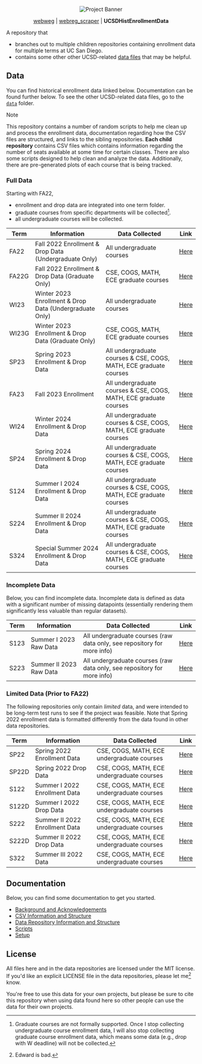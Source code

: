 <p align="center">
  <img src="https://github.com/ewang2002/UCSDHistEnrollData/blob/master/misc/assets/project_banner.png?raw=true"  alt="Project Banner"/>
</p>

<p align="center">
  <a href="https://github.com/ewang2002/webweg">webweg</a> |
  <a href="https://github.com/ewang2002/webreg_scraper">webreg_scraper</a> |
  <b>UCSDHistEnrollmentData</b>
</p>

A repository that 
- branches out to multiple children repositories containing enrollment data for multiple terms at UC San Diego.
- contains some other other UCSD-related [data files](https://github.com/ewang2002/UCSDHistEnrollData/tree/master/data) that may be helpful.

## Data
You can find historical enrollment data linked below. Documentation can be found further below. To see the other UCSD-related data files, go to the [`data`](https://github.com/ewang2002/UCSDHistEnrollData/tree/master/data) folder.

> [!NOTE]
> This repository contains a number of random scripts to help me clean up and process the enrollment data, documentation regarding how the CSV files are structured, and links to the sibling repositories. **Each child repository** contains CSV files which contains information regarding the number of seats available at some time for certain classes. There are also some scripts designed to help clean and analyze the data. Additionally, there are pre-generated plots of each course that is being tracked.

### Full Data
Starting with FA22, 
- enrollment and drop data are integrated into one term folder. 
- graduate courses from specific departments will be collected[^1].
- all undergraduate courses will be collected.

| Term | Information | Data Collected | Link |
| ---- | ----------- | -------------- | ---- |
| FA22 | Fall 2022 Enrollment & Drop Data (Undergraduate Only) | All undergraduate courses | [Here](https://github.com/UCSD-Historical-Enrollment-Data/2022Fall) |
| FA22G | Fall 2022 Enrollment & Drop Data (Graduate Only) | CSE, COGS, MATH, ECE graduate courses | [Here](https://github.com/UCSD-Historical-Enrollment-Data/2022FallGrad) |
| WI23 | Winter 2023 Enrollment & Drop Data (Undergraduate Only) | All undergraduate courses | [Here](https://github.com/UCSD-Historical-Enrollment-Data/2023Winter) |
| WI23G | Winter 2023 Enrollment & Drop Data (Graduate Only) | CSE, COGS, MATH, ECE graduate courses | [Here](https://github.com/UCSD-Historical-Enrollment-Data/2023WinterGrad) |
| SP23 | Spring 2023 Enrollment & Drop Data | All undergraduate courses & CSE, COGS, MATH, ECE graduate courses | [Here](https://github.com/UCSD-Historical-Enrollment-Data/2023Spring) |
| FA23 | Fall 2023 Enrollment | All undergraduate courses & CSE, COGS, MATH, ECE graduate courses | [Here](https://github.com/UCSD-Historical-Enrollment-Data/2023Fall) |
| WI24 | Winter 2024 Enrollment & Drop Data | All undergraduate courses & CSE, COGS, MATH, ECE graduate courses | [Here](https://github.com/UCSD-Historical-Enrollment-Data/2024Winter) |
| SP24 | Spring 2024 Enrollment & Drop Data | All undergraduate courses & CSE, COGS, MATH, ECE graduate courses | [Here](https://github.com/UCSD-Historical-Enrollment-Data/2024Spring) |
| S124 | Summer I 2024 Enrollment & Drop Data | All undergraduate courses & CSE, COGS, MATH, ECE graduate courses | [Here](https://github.com/UCSD-Historical-Enrollment-Data/2024Summer1) |
| S224 | Summer II 2024 Enrollment & Drop Data | All undergraduate courses & CSE, COGS, MATH, ECE graduate courses | [Here](https://github.com/UCSD-Historical-Enrollment-Data/2024Summer2) |
| S324 | Special Summer 2024 Enrollment & Drop Data | All undergraduate courses & CSE, COGS, MATH, ECE graduate courses | [Here](https://github.com/UCSD-Historical-Enrollment-Data/2024Summer3) |

### Incomplete Data 
Below, you can find incomplete data. Incomplete data is defined as data with a significant number of missing datapoints (essentially rendering them significantly less valuable than regular datasets).

| Term | Information | Data Collected | Link |
| ---- | ----------- | -------------- | ---- |
| S123 | Summer I 2023 Raw Data | All undergraduate courses (raw data only, see repository for more info) | [Here](https://github.com/UCSD-Historical-Enrollment-Data/2023Summer1) |
| S223 | Summer II 2023 Raw Data | All undergraduate courses (raw data only, see repository for more info) | [Here](https://github.com/UCSD-Historical-Enrollment-Data/2023Summer2) |

### Limited Data (Prior to FA22)
The following repositories only contain _limited_ data, and were intended to be long-term test runs to see if the project was feasible. Note that Spring 2022 enrollment data is formatted differently from the data found in other data repositories.

| Term | Information | Data Collected | Link |
| ---- | ----------- | -------------- | ---- |
| SP22 | Spring 2022 Enrollment Data | CSE, COGS, MATH, ECE undergraduate courses | [Here](https://github.com/UCSD-Historical-Enrollment-Data/2022Spring) |
| SP22D | Spring 2022 Drop Data | CSE, COGS, MATH, ECE undergraduate courses | [Here](https://github.com/UCSD-Historical-Enrollment-Data/2022SpringDrop) |
| S122 | Summer I 2022 Enrollment Data | CSE, COGS, MATH, ECE undergraduate courses | [Here](https://github.com/UCSD-Historical-Enrollment-Data/2022Summer1) |
| S122D | Summer I 2022 Drop Data | CSE, COGS, MATH, ECE undergraduate courses | [Here](https://github.com/UCSD-Historical-Enrollment-Data/2022Summer1Drop) |
| S222 | Summer II 2022 Enrollment Data | CSE, COGS, MATH, ECE undergraduate courses | [Here](https://github.com/UCSD-Historical-Enrollment-Data/2022Summer2) |
| S222D | Summer II 2022 Drop Data | CSE, COGS, MATH, ECE undergraduate courses | [Here](https://github.com/UCSD-Historical-Enrollment-Data/2022Summer2Drop) |
| S322 | Summer III 2022 Data | CSE, COGS, MATH, ECE undergraduate courses | [Here](https://github.com/UCSD-Historical-Enrollment-Data/2022Summer3) |


## Documentation
Below, you can find some documentation to get you started.
- [Background and Acknowledgements](https://github.com/ewang2002/UCSDHistEnrollData/blob/master/docs/background.md)
- [CSV Information and Structure](https://github.com/ewang2002/UCSDHistEnrollData/blob/master/docs/csv_info.md)
- [Data Repository Information and Structure](https://github.com/ewang2002/UCSDHistEnrollData/blob/master/docs/data_repo_info.md)
- [Scripts](https://github.com/ewang2002/UCSDHistEnrollData/blob/master/docs/scripts.md)
- [Setup](https://github.com/ewang2002/UCSDHistEnrollData/blob/master/docs/setup.md)


## License
All files here and in the data repositories are licensed under the MIT license. If you'd like an explicit LICENSE file in the data repositories, please let me[^2] know.

You're free to use this data for your own projects, but please be sure to cite this repository when using data found here so other people can use the data for their own projects.


[^1]: Graduate courses are not formally supported. Once I stop collecting undergraduate course enrollment data, I will also stop collecting graduate course enrollment data, which means some data (e.g., drop with W deadline) will not be collected.

[^2]: Edward is bad. 
